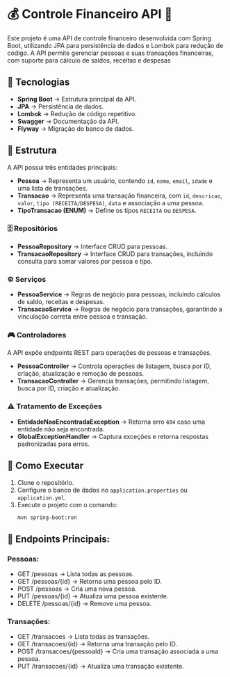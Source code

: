 # 💰 Controle Financeiro API 🏦  
Este projeto é uma API de controle financeiro desenvolvida com Spring Boot, utilizando JPA para persistência de dados e Lombok para redução de código. A API permite gerenciar pessoas e suas transações financeiras, com suporte para cálculo de saldos, receitas e despesas  

## 🚀 Tecnologias  
- **Spring Boot** → Estrutura principal da API.  
- **JPA** → Persistência de dados.  
- **Lombok** → Redução de código repetitivo.  
- **Swagger** → Documentação da API.  
- **Flyway** → Migração do banco de dados.  

## 📂 Estrutura  

A API possui três entidades principais:  

- **Pessoa** → Representa um usuário, contendo `id`, `nome`, `email`, `idade` e uma lista de transações.  
- **Transacao** → Representa uma transação financeira, com `id`, `descricao`, `valor`, `tipo (RECEITA/DESPESA)`, `data` e associação a uma pessoa.  
- **TipoTransacao (ENUM)** → Define os tipos `RECEITA` ou `DESPESA`.  

### 🗄️ Repositórios  
- **PessoaRepository** → Interface CRUD para pessoas.  
- **TransacaoRepository** → Interface CRUD para transações, incluindo consulta para somar valores por pessoa e tipo.  

### ⚙️ Serviços  
- **PessoaService** → Regras de negócio para pessoas, incluindo cálculos de saldo, receitas e despesas.  
- **TransacaoService** → Regras de negócio para transações, garantindo a vinculação correta entre pessoa e transação.  

### 🎮 Controladores  
  A API expõe endpoints REST para operações de pessoas e transações.  

- **PessoaController** → Controla operações de listagem, busca por ID, criação, atualização e remoção de pessoas.  
- **TransacaoController** → Gerencia transações, permitindo listagem, busca por ID, criação e atualização.  

### ⚠️ Tratamento de Exceções  
- **EntidadeNaoEncontradaException** → Retorna erro `404` caso uma entidade não seja encontrada.  
- **GlobalExceptionHandler** → Captura exceções e retorna respostas padronizadas para erros.  

## 🚀 Como Executar  

1. Clone o repositório.  
2. Configure o banco de dados no `application.properties` ou `application.yml`.  
3. Execute o projeto com o comando:  
   ```sh
   mvn spring-boot:run

## 🔗 Endpoints Principais:
### Pessoas:

- GET /pessoas → Lista todas as pessoas.
- GET /pessoas/{id} → Retorna uma pessoa pelo ID.
- POST /pessoas → Cria uma nova pessoa.
- PUT /pessoas/{id} → Atualiza uma pessoa existente.
- DELETE /pessoas/{id} → Remove uma pessoa.

### Transações:

- GET /transacoes → Lista todas as transações.
- GET /transacoes/{id} → Retorna uma transação pelo ID.
- POST /transacoes/{pessoaId} → Cria uma transação associada a uma pessoa.
- PUT /transacoes/{id} → Atualiza uma transação existente.

